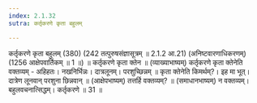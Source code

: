 ```yaml
---
index: 2.1.32
sutra: कर्तृकरणे कृता बहुलम्

---
```

 कर्तृकरणे कृता बहुलम् (380) (242 तत्पुरुषसंज्ञासूत्रम् ॥ 2.1.2 आ.21) (अनिष्टवारणाधिकरणम्) (1256 आक्षेपवार्तिकम् ॥ 1 ॥) ॥ कर्तृकरणे कृता क्तेन ॥ (व्याख्याभाष्यम्) कर्तृकरणे कृता क्तेनेति वक्तव्यम् - अहिहतः। नखनिर्भिन्नः। दात्रलूनम्। परशुच्छिन्नम् ॥ कृता क्तेनेति किमर्थम्?। इह मा भूत्। दात्रेण लूनवान् परशुना छिन्नवान् ॥ (आक्षेपभाष्यम्) तत्तर्हि वक्तव्यम्? ॥ (समाधानभाष्यम्) न वक्तव्यम्। बहुलवचनात्सिद्धम्। कर्तृकरणे ॥ 31 ॥ 